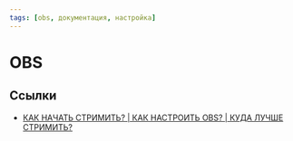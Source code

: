 ```yaml
---
tags: [obs, документация, настройка]
---
```

# OBS



## Ссылки

* [КАК НАЧАТЬ СТРИМИТЬ? | КАК НАСТРОИТЬ OBS? | КУДА ЛУЧШЕ СТРИМИТЬ?](https://www.youtube.com/watch?v=69KLQbUV5nQ&t=324s)